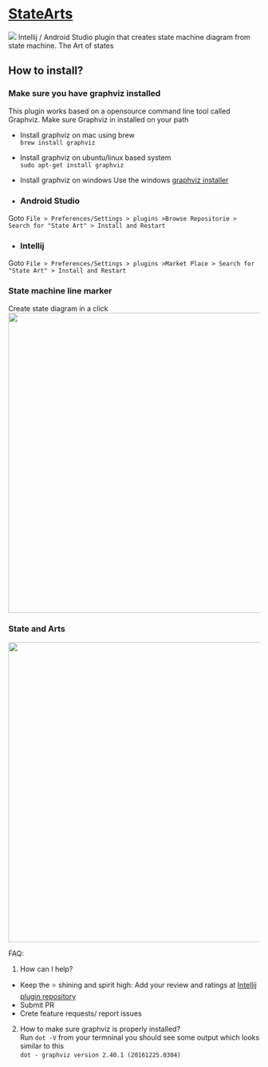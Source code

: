 [<h1>StateArts</h1>](https://plugins.jetbrains.com/plugin/12193-state-art)
<img src="https://github.com/nvinayshetty/StateArts/blob/master/gifs/s.png"/>
Intellij / Android Studio plugin that creates state machine diagram from state machine. The Art of states

<H2>How to install?</H2>
<H3>Make sure you have graphviz installed</h3>
This plugin works based on a opensource command line tool called Graphviz. Make sure Graphviz in installed on your path

* Install graphviz on mac using brew</br>
`brew install graphviz`

* Install graphviz on ubuntu/linux based system</br>
`sudo apt-get install graphviz`

* Install graphviz on windows
Use the windows [graphviz installer](https://graphviz.gitlab.io/_pages/Download/Download_windows.html)


* <H3>Android Studio</H3>
Goto `File > Preferences/Settings > plugins >Browse Repositorie > Search for "State Art" > Install and Restart`

* <H3>Intellij</H3>
Goto `File > Preferences/Settings > plugins >Market Place > Search for "State Art" > Install and Restart`


<H3>State machine line marker</H3>
Create state diagram in a click
<img src="https://github.com/nvinayshetty/StateArts/blob/master/gifs/statemachine.gif" width="1000" height="600" />

<H3>State and Arts</H3>
<img src="https://github.com/nvinayshetty/StateArts/blob/master/gifs/stateart.gif" width="1000" height="600" />

FAQ:</br>

1. How can I help?
* Keep the  :star: shining and spirit high: Add your review and ratings at [Intellij plugin repository](https://plugins.jetbrains.com/plugin/12193-state-art)
* Submit PR
* Crete feature requests/ report issues

2. How to make sure graphviz is properly installed?</br>
Run `dot -V` from your termninal you should see some output which looks similar to this</br>
`dot - graphviz version 2.40.1 (20161225.0304)`
